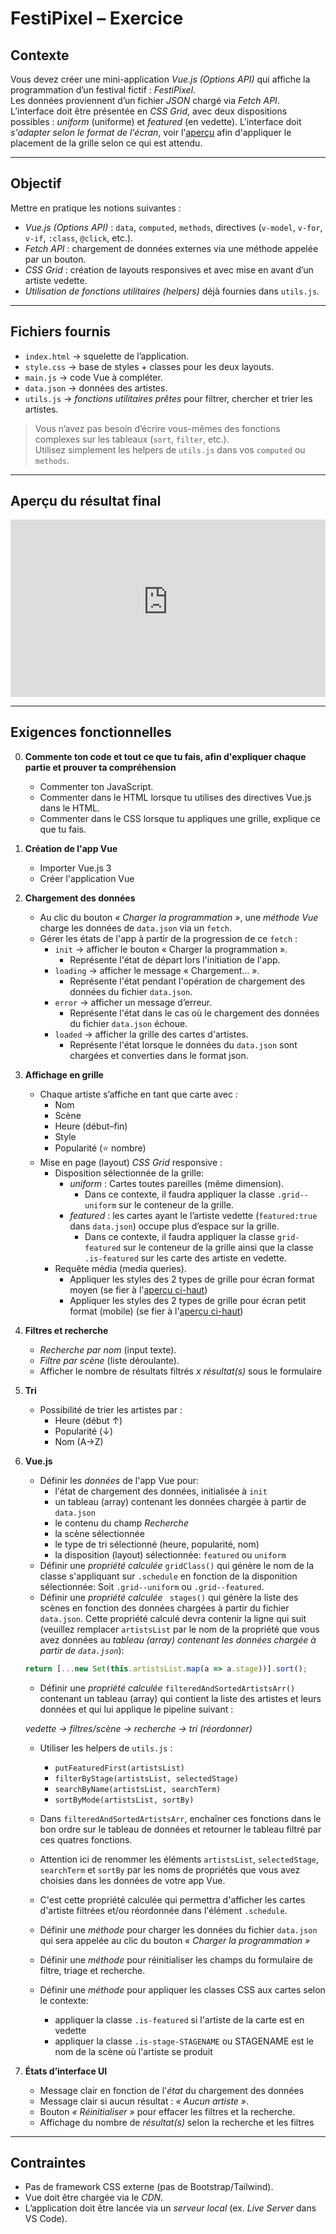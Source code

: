 # FestiPixel – Exercice

## Contexte
Vous devez créer une mini-application *Vue.js (Options API)* qui affiche la programmation d’un festival fictif : *FestiPixel*.  
Les données proviennent d’un fichier *JSON* chargé via *Fetch API*.  
L’interface doit être présentée en *CSS Grid*, avec deux dispositions possibles : *uniform* (uniforme) et *featured* (en vedette).
L'interface doit *s'adapter selon le format de l'écran*, voir l'[aperçu](#apercu-du-resultat-final) afin d'appliquer le placement de la grille selon ce qui est attendu.

---

## Objectif
Mettre en pratique les notions suivantes :
- *Vue.js (Options API)* : `data`, `computed`, `methods`, directives (`v-model`, `v-for`, `v-if`, `:class`, `@click`, etc.).
- *Fetch API* : chargement de données externes via une méthode appelée par un bouton.
- *CSS Grid* : création de layouts responsives et avec mise en avant d’un artiste vedette.
- *Utilisation de fonctions utilitaires (helpers)* déjà fournies dans `utils.js`.

---

## Fichiers fournis
- `index.html` → squelette de l’application.
- `style.css` → base de styles + classes pour les deux layouts.
- `main.js` → code Vue à compléter.
- `data.json` → données des artistes.
- `utils.js` → *fonctions utilitaires prêtes* pour filtrer, chercher et trier les artistes.

> Vous n’avez pas besoin d’écrire vous-mêmes des fonctions complexes sur les tableaux (`sort`, `filter`, etc.).  
> Utilisez simplement les helpers de `utils.js` dans vos `computed` ou `methods`.

---

## Aperçu du résultat final

<div style="max-width: 1200px"><div style="position: relative; padding-bottom: 56.25%; height: 0; overflow: hidden;"><iframe src="https://cmontmorency365-my.sharepoint.com/personal/mariem_ouellet_cmontmorency_qc_ca/_layouts/15/embed.aspx?UniqueId=3d00fcc4-de09-4467-9b76-3f9c07f1248a&embed=%7B%22hvm%22%3Atrue%2C%22ust%22%3Atrue%7D&referrer=StreamWebApp&referrerScenario=EmbedDialog.Create" width="640" height="360" frameborder="0" scrolling="no" allowfullscreen title="apercu-final.mp4" style="border:none; position: absolute; top: 0; left: 0; right: 0; bottom: 0; height: 100%; max-width: 100%;"></iframe></div></div>

---

## Exigences fonctionnelles

0. **Commente ton code et tout ce que tu fais, afin d'expliquer chaque partie et prouver ta compréhension**

   - Commenter ton JavaScript.
   - Commenter dans le HTML lorsque tu utilises des directives Vue.js dans le HTML.
   - Commenter dans le CSS lorsque tu appliques une grille, explique ce que tu fais.

1. **Création de l'app Vue**
   - Importer Vue.js 3
   - Créer l'application Vue

2. **Chargement des données**
   - Au clic du  bouton *« Charger la programmation »*, une *méthode Vue* charge les données de `data.json` via un `fetch`.
   - Gérer les états de l'app à partir de la progression de ce `fetch` :  
     - `init` → afficher le bouton « Charger la programmation ».
        - Représente l'état de départ lors l'initiation de l'app.
     - `loading` → afficher le message « Chargement… ».
        - Représente l'état pendant l'opération de chargement des données du fichier `data.json`.
     - `error` → afficher un message d’erreur.
        - Représente l'état dans le cas où le  chargement des données du fichier `data.json` échoue.
     - `loaded` → afficher la grille des cartes d'artistes.
        - Représente l'état lorsque le données du `data.json` sont chargées et converties dans le format json.

3. **Affichage en grille**
   - Chaque artiste s’affiche en tant que carte avec :
     - Nom  
     - Scène  
     - Heure (début–fin)  
     - Style  
     - Popularité (⭐ nombre)  
   - Mise en page (layout) *CSS Grid* responsive :
     - Disposition sélectionnée de la grille:
       - *uniform* : Cartes toutes pareilles (même dimension).
         - Dans ce contexte, il faudra appliquer la classe `.grid--uniform` sur le conteneur de la grille.
       - *featured* : les cartes ayant le l’artiste vedette (`featured:true` dans `data.json`) occupe plus d’espace sur la grille. 
         - Dans ce contexte, il faudra appliquer la classe `grid-featured` sur le conteneur de la grille ainsi que la classe `.is-featured` sur les carte des artiste en vedette.
     - Requête média (media queries).
       - Appliquer les styles des 2 types de grille pour écran format moyen (se fier à l'[aperçu ci-haut](#apercu-du-resultat-final))
       - Appliquer les styles des 2 types de grille pour écran petit format (mobile) (se fier à l'[aperçu ci-haut](#apercu-du-resultat-final))

4. **Filtres et recherche**
   - *Recherche par nom* (input texte).
   - *Filtre par scène* (liste déroulante).
   - Afficher le nombre de résultats filtrés *x résultat(s)* sous le formulaire

5. **Tri**
   - Possibilité de trier les artistes par :
     - Heure (début ↑)
     - Popularité (↓)
     - Nom (A→Z)

6. **Vue.js**
   - Définir les *données* de l'app Vue pour:
        - l'état de chargement des données, initialisée à `init`
        - un tableau (array) contenant les données chargée à partir de `data.json`
        - le contenu du champ *Recherche*
        - la scène sélectionnée
        - le type de tri sélectionné (heure, popularité, nom)
        - la disposition (layout) sélectionnée: `featured` ou `uniform`
   - Définir une *propriété calculée* `gridClass()` qui génère le nom de la classe s'appliquant sur `.schedule` en fonction de la disponition sélectionnée: Soit `.grid--uniform` ou `.grid--featured`.
   - Définir une  *propriété calculée* ` stages()` qui génère la liste des scènes en fonction des données chargées à partir du fichier `data.json`. Cette propriété calculé devra contenir la ligne qui suit (veuillez remplacer `artistsList` par le nom de la propriété que  vous avez données au *tableau (array) contenant les données chargée à partir de `data.json`*):
    ```js
    return [...new Set(this.artistsList.map(a => a.stage))].sort();
    ```

   - Définir une *propriété calculée* `filteredAndSortedArtistsArr()` contenant un tableau (array) qui contient la liste des artistes et leurs données et qui lui applique le pipeline suivant :

    *vedette → filtres/scène → recherche → tri (réordonner)*
    
     - Utiliser les helpers de `utils.js` :
        - `putFeaturedFirst(artistsList)`
        - `filterByStage(artistsList, selectedStage)`
        - `searchByName(artistsList, searchTerm)`
        - `sortByMode(artistsList, sortBy)`
     - Dans `filteredAndSortedArtistsArr`, enchaîner ces fonctions dans le bon ordre sur le tableau de données et retourner le tableau filtré par ces quatres fonctions.
     - Attention ici de renommer les éléments `artistsList`, `selectedStage`, `searchTerm` et `sortBy` par les noms de propriétés que vous avez choisies dans les données de votre app Vue.
     - C'est cette propriété calculée qui permettra d'afficher les cartes d'artiste filtrées et/ou réordonnée dans l'élément `.schedule`.

   - Définir une *méthode* pour charger les données du fichier `data.json` qui sera appelée au clic du bouton *« Charger la programmation »*
   - Définir une *méthode* pour réinitialiser les champs du formulaire de filtre, triage et recherche.
   - Définir une *méthode* pour appliquer les classes CSS aux cartes selon le contexte: 
     - appliquer la classe `.is-featured` si l'artiste de la carte est en vedette
     - appliquer la classe `.is-stage-STAGENAME` ou STAGENAME est le nom de la scène où l'artiste se produit

7. **États d’interface UI**
   - Message clair en fonction de l'*état* du chargement des données
   - Message clair si aucun résultat : *« Aucun artiste »*.
   - Bouton *« Réinitialiser »* pour effacer les filtres et la recherche.
   - Affichage du nombre de *résultat(s)*  selon la recherche et les filtres

---

## Contraintes

- Pas de framework CSS externe (pas de Bootstrap/Tailwind).
- Vue doit être chargée via le *CDN*.
- L’application doit être lancée via un *serveur local* (ex. *Live Server* dans VS Code).

<!--
---

## Livrables

- `index.html`, `style.css`, `main.js`, `data.json`, `utils.js`.
- Une application fonctionnelle respectant les consignes.
- Veuillez renommer le dossier *nom-prenom-exam-web5* avec votre nom.
- Veuillez compresser ce dossier en format *.zip* et le remettre dans Teams dans le Devoir nommé *Examen Web5*.
- Avant de quitter la classe, veuillez voir l'enseignante afin qu'elle confirme la réception de votre travail.

---

## Barème (100 points)

- 10pts → **Commentaires dans le code et dans l'exécution**
- 20pts → **Fetch via bouton & gestion des états**
- 20pts → **Grille responsive & layouts (uniform/featured) + version tablette + version mobile**
- 10pts → **Vue.js - importation, création de l'app, initialisation des données, nommage des données (bien nommées, de façon claire)** 
- 20pts → **Vue.js (computed `filteredAndSortedArtistsArr`, directives, events, data binding)**
- 10pts → **Filtre, recherche et tri fonctionnels et placés selon la grille**
- 10pts → **UX & accessibilité (messages à l'écran, labels, réinitialisation)**

-->
